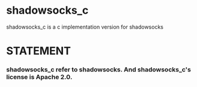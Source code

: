 # shadowsocks_c
shadowsocks_c is a c implementation version for shadowsocks

# STATEMENT
### shadowsocks_c refer to shadowsocks. And shadowsocks_c's license is Apache 2.0.
